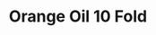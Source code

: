 ---
name: Orange Oil 10 Fold
title: Orange Oil 10 Fold
details:
  - detail:
      key: Odour
      value: Characteristic
  - detail:
      key: Brand
      value: Natural Aroma
  - detail:
      key: Refractive Index
      value: 1.4700 to 1.4850 (at 20 deg C)
  - detail:
      key: Specific Gravity
      value: 0.8600 to 0.8950 (at 20 deg C)
  - detail:
      key: Appearance
      value: Dark Orange Brown Liquid
  - detail:
      key: Aldehyde Content
      value: 7.00 ~ 9.00% Minimum
  - detail:
      key: CAS No
      value: 8028-48-6
  - detail:
      key: FEMA No
      value: 2826
  - detail:
      key: EINECS No
      value: 232-433-8
  - detail:
      key: HS Code
      value: 3301
  - detail:
      key: Quality assurance
      value: WHO/GMP Certified & ISO 9001-2008 Certified & KOSHER
  - detail:
      key: Packaging Size
      value: 5, 25, 200 Kg
  - detail:
      key: Packaging Type
      value: Can, Barrel
  - detail:
      key: Physical State
      value: Liquid
showOnHome: false
thumbnail: https://5.imimg.com/data5/SELLER/Default/2021/12/PB/AB/QZ/3823480/orange-oil-10-fold-500x500.jpg
productImages:
  - https://ucarecdn.com/8213c725-21d0-4ac0-ad5e-c1975c20032b/
category: essential oils
---